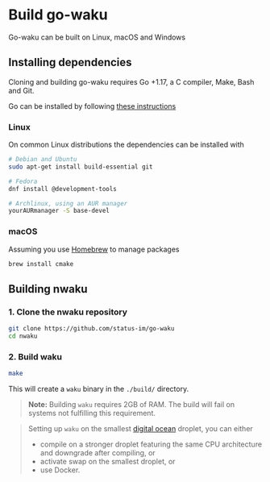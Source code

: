 # Build go-waku

Go-waku can be built on Linux, macOS and Windows

## Installing dependencies

Cloning and building go-waku requires Go +1.17, a C compiler, Make, Bash and Git.

Go can be installed by following [these instructions](https://go.dev/doc/install)

### Linux

On common Linux distributions the dependencies can be installed with

```sh
# Debian and Ubuntu
sudo apt-get install build-essential git

# Fedora
dnf install @development-tools

# Archlinux, using an AUR manager
yourAURmanager -S base-devel
```

### macOS

Assuming you use [Homebrew](https://brew.sh/) to manage packages

```sh
brew install cmake
```

## Building nwaku

### 1. Clone the nwaku repository

```sh
git clone https://github.com/status-im/go-waku
cd nwaku
```

### 2. Build waku

```sh
make
```

This will create a `waku` binary in the `./build/` directory.

> **Note:** Building `waku` requires 2GB of RAM.
The build will fail on systems not fulfilling this requirement. 

> Setting up `waku` on the smallest [digital ocean](https://docs.digitalocean.com/products/droplets/how-to/) droplet, you can either
> * compile on a stronger droplet featuring the same CPU architecture and downgrade after compiling, or
> * activate swap on the smallest droplet, or
> * use Docker.
